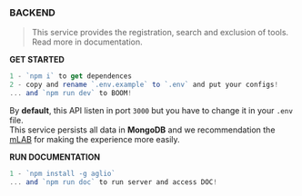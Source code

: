 ### BACKEND
> This service provides the registration, search and exclusion of tools.</br>
> Read more in documentation.

**GET STARTED**</br>
```js
1 - `npm i` to get dependences
2 - copy and rename `.env.example` to `.env` and put your configs!
... and `npm run dev` to BOOM!
```

By **default**, this API listen in port `3000` but you have to change it in your `.env` file.</br>
This service persists all data in **MongoDB** and we recommendation the [mLAB](https://mlab.com/) for making the experience more easily.

**RUN DOCUMENTATION**</br>
```js
1 - `npm install -g aglio`
... and `npm run doc` to run server and access DOC!
```
